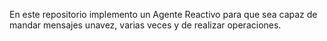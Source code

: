 En este repositorio implemento un Agente Reactivo para que sea capaz de mandar mensajes unavez, varias veces y de realizar operaciones.
